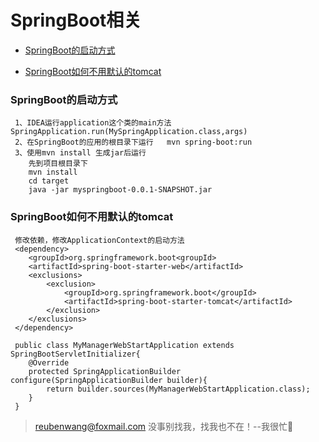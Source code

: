 # SpringBoot相关

 - [SpringBoot的启动方式](#SpringBoot的启动方式)
 
 - [SpringBoot如何不用默认的tomcat](#SpringBoot如何不用默认的tomcat)
 
 ### SpringBoot的启动方式
     
     1、IDEA运行application这个类的main方法 SpringApplication.run(MySpringApplication.class,args)        
     2、在SpringBoot的应用的根目录下运行   mvn spring-boot:run
     3、使用mvn install 生成jar后运行
        先到项目根目录下
        mvn install
        cd target
        java -jar myspringboot-0.0.1-SNAPSHOT.jar

 ### SpringBoot如何不用默认的tomcat
    
     修改依赖，修改ApplicationContext的启动方法
     <dependency>
        <groupId>org.springframework.boot<groupId>
        <artifactId>spring-boot-starter-web</artifactId>
        <exclusions>
            <exclusion>
                <groupId>org.springframework.boot</groupId>
                <artifactId>spring-boot-starter-tomcat</artifactId>
            </exclusion>
        </exclusions>
     </dependency>
     
     public class MyManagerWebStartApplication extends SpringBootServletInitializer{
        @Override
        protected SpringApplicationBuilder configure(SpringApplicationBuilder builder){
            return builder.sources(MyManagerWebStartApplication.class);
        }
     }
     
> reubenwang@foxmail.com
> 没事别找我，找我也不在！--我很忙🦆